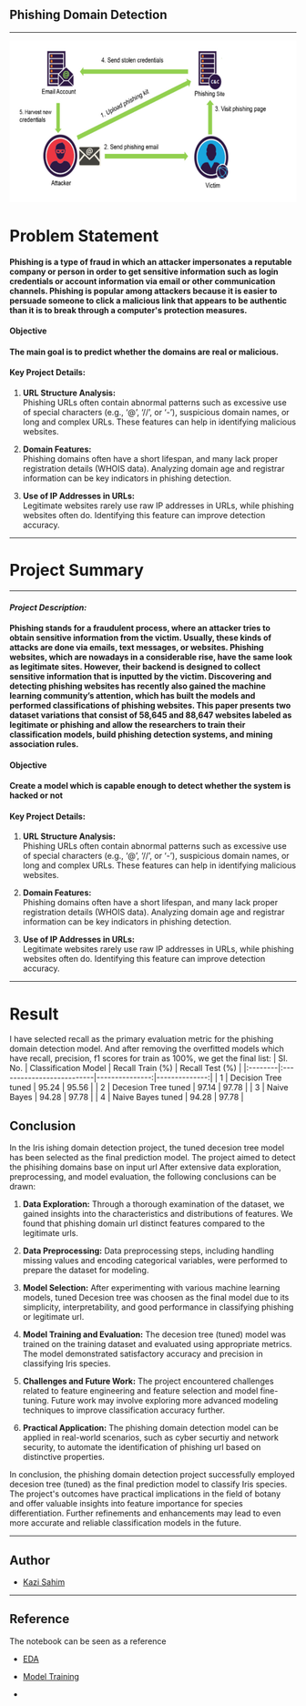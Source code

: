 ## Phishing Domain Detection
----
![MainPage](MainPage.png)

# **Problem Statement**
#### Phishing is a type of fraud in which an attacker impersonates a reputable company or person in order to get sensitive information such as login credentials or account information via email or other communication channels. Phishing is popular among attackers because it is easier to persuade someone to click a malicious link that appears to be authentic than it is to break through a computer's protection measures.

#### Objective

#### The main goal is to predict whether the domains are real or malicious.

#### **Key Project Details:**


1. **URL Structure Analysis:**  
   Phishing URLs often contain abnormal patterns such as excessive use of special characters (e.g., ‘@’, ‘//’, or ‘-’), suspicious domain names, or long and complex URLs. These features can help in identifying malicious websites.

2. **Domain Features:**  
   Phishing domains often have a short lifespan, and many lack proper registration details (WHOIS data). Analyzing domain age and registrar information can be key indicators in phishing detection.

3. **Use of IP Addresses in URLs:**  
   Legitimate websites rarely use raw IP addresses in URLs, while phishing websites often do. Identifying this feature can improve detection accuracy.

--------

# **Project Summary**

---
#### ***Project Description:***
<h4>
Phishing stands for a fraudulent process, where an attacker tries to obtain sensitive information from the victim. Usually, these kinds of attacks are done via emails, text messages, or websites. Phishing websites, which are nowadays in a considerable rise, have the same look as legitimate sites. However, their backend is designed to collect sensitive information that is inputted by the victim. Discovering and detecting phishing websites has recently also gained the machine learning community’s attention, which has built the models and performed classifications of phishing websites. This paper presents two dataset variations that consist of 58,645 and 88,647 websites labeled as legitimate or phishing and allow the researchers to train their classification models, build phishing detection systems, and mining association rules.
</h4>

#### **Objective**

#### Create a model which is capable enough to detect whether the system is hacked or not


#### **Key Project Details:**

1. **URL Structure Analysis:**  
   Phishing URLs often contain abnormal patterns such as excessive use of special characters (e.g., ‘@’, ‘//’, or ‘-’), suspicious domain names, or long and complex URLs. These features can help in identifying malicious websites.

2. **Domain Features:**  
   Phishing domains often have a short lifespan, and many lack proper registration details (WHOIS data). Analyzing domain age and registrar information can be key indicators in phishing detection.
   

4. **Use of IP Addresses in URLs:**  
   Legitimate websites rarely use raw IP addresses in URLs, while phishing websites often do. Identifying this feature can improve detection accuracy.

--------

# **Result**
I have selected recall as the primary evaluation metric for the phishing domain detection model. And after removing the overfitted models which have recall, precision, f1 scores for train as 100%, we get the final list:
| Sl. No. | Classification Model      |   Recall Train (%) |   Recall Test (%) |
|:--------|:--------------------------|---------------:|--------------:|
|    1    | Decision Tree tuned       |       95.24  |      95.56 |
|    2    | Decesion Tree tuned       |       97.14  |      97.78 |
|    3    | Naive Bayes               |       94.28 |      97.78 |
|    4    | Naive Bayes tuned         |       94.28 |      97.78 |

## Conclusion

In the Iris ishing domain detection project, the tuned decesion tree model has been selected as the final prediction model. The project aimed to detect the phisihing domains base on input url After extensive data exploration, preprocessing, and model evaluation, the following conclusions can be drawn:

1. **Data Exploration:** Through a thorough examination of the dataset, we gained insights into the characteristics and distributions of features. We found that phishing domain url distinct features compared to the legitimate urls.

2. **Data Preprocessing:** Data preprocessing steps, including handling missing values and encoding categorical variables, were performed to prepare the dataset for modeling.

3. **Model Selection:** After experimenting with various machine learning models, tuned Decesion tree was choosen as the final model due to its simplicity, interpretability, and good performance in classifying phishing or legitimate url.

4. **Model Training and Evaluation:** The decesion tree (tuned) model was trained on the training dataset and evaluated using appropriate metrics. The model demonstrated satisfactory accuracy and precision in classifying Iris species.

5. **Challenges and Future Work:** The project encountered challenges related to feature engineering and feature selection and model fine-tuning. Future work may involve exploring more advanced modeling techniques to improve classification accuracy further.

6. **Practical Application:** The phishing domain detection model can be applied in real-world scenarios, such as cyber securtiy and network security, to automate the identification of phishing url based on distinctive properties.

In conclusion, the phishing domain detection  project successfully employed decesion tree (tuned) as the final prediction model to classify Iris species. The project's outcomes have practical implications in the field of botany and offer valuable insights into feature importance for species differentiation. Further refinements and enhancements may lead to even more accurate and reliable classification models in the future.

---

## Author

- [Kazi Sahim](https://www.linkedin.com/in/sahim-kazi-1406431b9/)

---

## Reference


The notebook can be seen as a reference
- [EDA](https://github.com/QaziSaim/Phishing-Domain-Detection/blob/main/notebook/PhishingClassifierProject.ipynb)
- [Model Training](https://github.com/QaziSaim/Phishing-Domain-Detection/blob/main/notebook/ModelBuilding.ipynb)

- 

